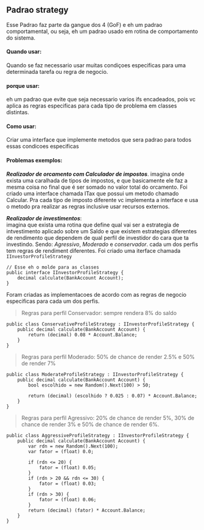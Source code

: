 ## Padrao strategy
Esse Padrao faz parte da gangue dos 4 (GoF) e eh um padrao comportamental, ou seja, eh um padrao usado em rotina de comportamento do sistema.

#### Quando usar:  
Quando se faz necessario usar muitas condiçoes especificas para uma determinada tarefa ou regra de negocio.

#### porque usar:  
eh um padrao que evite que seja necessario varios ifs encadeados,
pois vc aplica as regras especificas para cada tipo de problema em classes distintas.

#### Como usar:  
Criar uma interface que implemente metodos que sera padrao para todos essas condicoes especificas

#### Problemas exemplos:  
**_Realizador de orcamento com Calculador de impostos_**.
imagina onde exista uma caralhada de tipos de impostos, e que basicamente ele faz a mesma coisa no final que é 
ser somado no valor total do orcamento. Foi criado uma interface chamada ITax que possui um metodo chamado Calcular.
Pra cada tipo de imposto diferente vc implementa a interface e usa o metodo pra realizar as regras inclusive usar 
recursos externos.

**_Realizador de investimentos_**:  
imagina que exista uma rotina que define qual vai ser a estrategia de intvestimento aplicado sobre um Saldo
e que existem estrategias diferentes de rendimento que dependem de qual perfil de investidor do cara que ta investindo.
Sendo: _Agressivo_, _Moderado_ e _conservador_.
cada um dos perfis tem regras de rendiment diferentes.
Foi criado uma iterface chamada `IInvestorProfileStrategy`

``` CSharp
// Esse eh o molde para as classes
public interface IInvestorProfileStrategy {
    decimal calculate(BankAccount Account);
}
```
Foram criadas as implementacoes de acordo com as regras de negocio especificas para cada um dos perfis.

> Regras para perfil Conservador: sempre rendera 8% do saldo
``` CSharp
public class ConservativeProfileStrategy : IInvestorProfileStrategy {
    public decimal calculate(BankAccount Account) {
        return (decimal) 0.08 * Account.Balance;
    }
}
```

> Regras para perfil Moderado: 50% de chance de render 2.5% e 50% de render 7%
``` CSharp
public class ModerateProfileStrategy : IInvestorProfileStrategy {
    public decimal calculate(BankAccount Account) {
        bool escolhido = new Random().Next(100) > 50;
        
        return (decimal) (escolhido ? 0.025 : 0.07) * Account.Balance;
    }
}
```

> Regras para perfil Agressivo: 20% de chance de render 5%, 30% de chance de render 3% e 50% de chance de render 6%.
``` CSharp
public class AggressiveProfileStrategy : IInvestorProfileStrategy {
    public decimal calculate(BankAccount Account) {
        var rdn = new Random().Next(100);
        var fator = (float) 0.0;

        if (rdn <= 20) {
            fator = (float) 0.05;
        }
        if (rdn > 20 && rdn <= 30) {
            fator = (float) 0.03;
        }
        if (rdn > 30) {
            fator = (float) 0.06;
        }
        return (decimal) (fator) * Account.Balance;
    }
}
```

